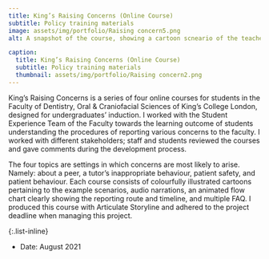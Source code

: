 ```yaml
---
title: King’s Raising Concerns (Online Course)
subtitle: Policy training materials
image: assets/img/portfolio/Raising concern5.png
alt: A snapshot of the course, showing a cartoon scneario of the teacher reassuring a student who have concerns. Below is a snippet of the four thumbnails of each course, a flowchat and a FAQ.

caption:
  title: King’s Raising Concerns (Online Course)
  subtitle: Policy training materials
  thumbnail: assets/img/portfolio/Raising concern2.png
---
```

King’s Raising Concerns is a series of four online courses for students in the Faculty of Dentistry, Oral & Craniofacial Sciences of King’s College London, designed for undergraduates’ induction. I worked with the Student Experience Team of the Faculty towards the learning outcome of students understanding the procedures of reporting various concerns to the faculty. I worked with different stakeholders; staff and students reviewed the courses and gave comments during the development process.

The four topics are settings in which concerns are most likely to arise. Namely: about a peer, a tutor’s inappropriate behaviour, patient safety, and patient behaviour. Each course consists of colourfully illustrated cartoons pertaining to the example scenarios, audio narrations, an animated flow chart clearly showing the reporting route and timeline, and multiple FAQ. I produced this course with Articulate Storyline and adhered to the project deadline when managing this project.

{:.list-inline}
- Date: August 2021
